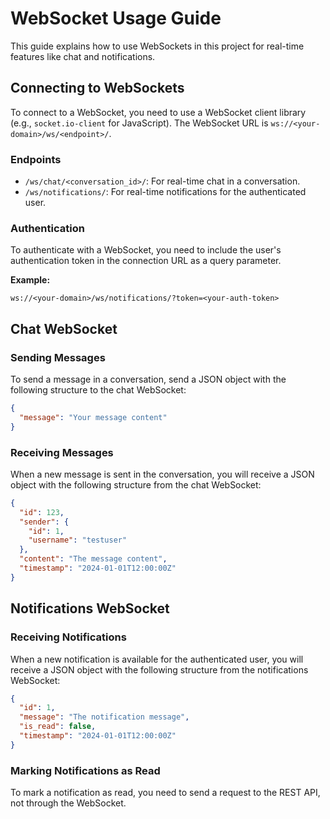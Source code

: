 # WebSocket Usage Guide

This guide explains how to use WebSockets in this project for real-time features like chat and notifications.

## Connecting to WebSockets

To connect to a WebSocket, you need to use a WebSocket client library (e.g., `socket.io-client` for JavaScript). The WebSocket URL is `ws://<your-domain>/ws/<endpoint>/`.

### Endpoints

*   `/ws/chat/<conversation_id>/`: For real-time chat in a conversation.
*   `/ws/notifications/`: For real-time notifications for the authenticated user.

### Authentication

To authenticate with a WebSocket, you need to include the user's authentication token in the connection URL as a query parameter.

**Example:**

```
ws://<your-domain>/ws/notifications/?token=<your-auth-token>
```

## Chat WebSocket

### Sending Messages

To send a message in a conversation, send a JSON object with the following structure to the chat WebSocket:

```json
{
  "message": "Your message content"
}
```

### Receiving Messages

When a new message is sent in the conversation, you will receive a JSON object with the following structure from the chat WebSocket:

```json
{
  "id": 123,
  "sender": {
    "id": 1,
    "username": "testuser"
  },
  "content": "The message content",
  "timestamp": "2024-01-01T12:00:00Z"
}
```

## Notifications WebSocket

### Receiving Notifications

When a new notification is available for the authenticated user, you will receive a JSON object with the following structure from the notifications WebSocket:

```json
{
  "id": 1,
  "message": "The notification message",
  "is_read": false,
  "timestamp": "2024-01-01T12:00:00Z"
}
```

### Marking Notifications as Read

To mark a notification as read, you need to send a request to the REST API, not through the WebSocket.
